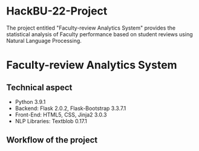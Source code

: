 # HackBU-22-Project
The project entitled "Faculty-review Analytics System" provides the statistical analysis of Faculty performance based on student reviews using Natural Language Processing.

# Faculty-review Analytics System

## Technical aspect
- Python 3.9.1
- Backend: Flask 2.0.2, Flask-Bootstrap 3.3.7.1
- Front-End: HTML5, CSS, Jinja2 3.0.3
- NLP Libraries: Textblob 0.17.1

## Workflow of the project

